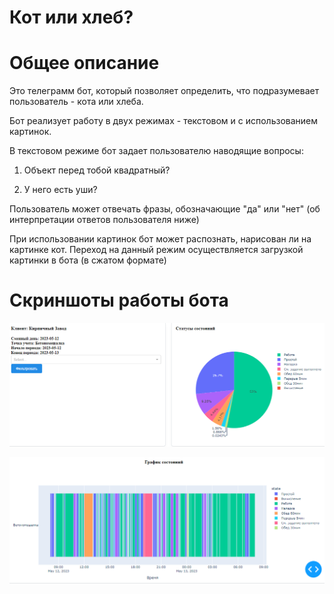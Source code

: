 # Кот или хлеб?

# Общее описание

Это телеграмм бот, который позволяет определить, что подразумевает пользователь - кота или хлеба.

Бот реализует работу в двух режимах - текстовом и с использованием картинок.

В текстовом режиме бот задает пользователю наводящие вопросы:
1) Объект перед тобой квадратный?

2) У него есть уши?

Пользователь может отвечать фразы, обозначающие "да" или "нет" (об интерпретации ответов пользователя ниже)

При использовании картинок бот может распознать, нарисован ли на картинке кот. Переход на данный режим осуществляется загрузкой картинки в бота (в сжатом формате)

# Скриншоты работы бота

![pic1](https://github.com/divergg/shift_visual/blob/master/screen1.PNG)

![pic2](https://github.com/divergg/shift_visual/blob/master/screen2.PNG)
 
